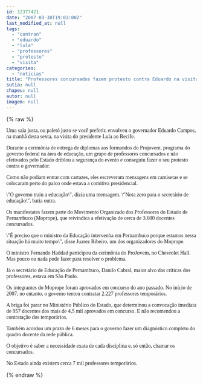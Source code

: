 ```yaml
---
id: 12377421
date: "2007-03-30T19:03:00Z"
last_modified_at: null
tags:
  - "contran"
  - "eduardo"
  - "lula"
  - "professores"
  - "protesto"
  - "visita"
categories:
  - "noticias"
title: "Professores concursados fazem protesto contra Eduardo na visita de Lula"
sutia: null
chapeu: null
autor: null
imagem: null
---
```

{% raw %}
<p><P><FONT face=Verdana>Uma saia justa, ou paletó justo se </FONT><FONT face=Verdana>você preferir, envolveu o governador </FONT><FONT face=Verdana>Eduardo Campos, na manhã desta sexta, </FONT><FONT face=Verdana>na visita do presidente Lula ao </FONT><FONT face=Verdana>Recife.</FONT></P></p>
<p><P><FONT face=Verdana>Durante a cerimônia de entrega de </FONT><FONT face=Verdana>diplomas aos formandos do Projovem, </FONT><FONT face=Verdana>programa do governo federal na área de </FONT><FONT face=Verdana>educação, um grupo de professores </FONT><FONT face=Verdana>concursados e não efetivados pelo </FONT><FONT face=Verdana>Estado driblou a segurança do evento e </FONT><FONT face=Verdana>conseguiu fazer o seu protesto contra </FONT><FONT face=Verdana>o governador.</FONT></P></p>
<p><P><FONT face=Verdana>Como não podiam entrar com cartazes, </FONT><FONT face=Verdana>eles escreveram mensagens em camisetas e se colocaram perto do palco onde </FONT><FONT face=Verdana>estava a comitiva presidencial.</FONT></P></p>
<p><P><FONT face=Verdana>\"O governo traiu a educação\", dizia </FONT><FONT face=Verdana>uma mensagem. \"Nota zero para o </FONT><FONT face=Verdana>secretário de educação\", batia outra.</FONT></P></p>
<p><P><FONT face=Verdana>Os manifestates fazem parte do </FONT><FONT face=Verdana>Movimento Organizado dos Professores </FONT><FONT face=Verdana>do Estado de Pernambuco (Moprope), que </FONT><FONT face=Verdana>reivindica a efetivação de cerca de 3.600 docentes concursados.</FONT></P></p>
<p><P><FONT face=Verdana>\"É preciso que o ministro da Educação </FONT><FONT face=Verdana>intervenha em Pernambuco porque </FONT><FONT face=Verdana>estamos nessa situação há muito </FONT><FONT face=Verdana>tempo\", disse Juarez Ribeiro, um dos </FONT><FONT face=Verdana>organizadores do Moprope.</FONT></P></p>
<p><P><FONT face=Verdana>O ministro Fernando Haddad </FONT><FONT face=Verdana>participou da cerimônia do ProJovem, no </FONT><FONT face=Verdana>Chevrolet Hall. Mas pouco ou nada pode </FONT><FONT face=Verdana>fazer para resolver o problema.</FONT></P></p>
<p><P><FONT face=Verdana>Já o secretário de Educação de </FONT><FONT face=Verdana>Pernambuco, Danilo Cabral, maior alvo </FONT><FONT face=Verdana>das críticas dos professores, estava </FONT><FONT face=Verdana>em São Paulo.</FONT></P></p>
<p><P><FONT face=Verdana>Os integrantes do Moprope foram </FONT><FONT face=Verdana>aprovados em concurso do ano passado. </FONT><FONT face=Verdana>No início de 2007, no entanto, o </FONT><FONT face=Verdana>governo tentou contratar 2.227 </FONT><FONT face=Verdana>professores temporários.</FONT></P></p>
<p><P><FONT face=Verdana>A briga foi parar no Ministério </FONT><FONT face=Verdana>Público do Estado, que determinou a </FONT><FONT face=Verdana>convocação imediata de 957 docentes </FONT><FONT face=Verdana>dos mais de 4,5 mil aprovados em </FONT><FONT face=Verdana>concurso. E não recomendou a </FONT><FONT face=Verdana>contratação dos temporários.</FONT></P></p>
<p><P><FONT face=Verdana>Também acordou um prazo de 6 meses </FONT><FONT face=Verdana>para o governo fazer um diagnóstico </FONT><FONT face=Verdana>completo do quadro docente da rede </FONT><FONT face=Verdana>pública.</FONT></P></p>
<p><P><FONT face=Verdana>O objetivo é saber a necessidade exata </FONT><FONT face=Verdana>de cada disciplina e, só então, chamar </FONT><FONT face=Verdana>os concursados.</FONT></P></p>
<p><P><FONT face=Verdana>No Estado ainda existem cerca 7 mil </FONT><FONT face=Verdana>professores temporários.</FONT></P> </p>
{% endraw %}
